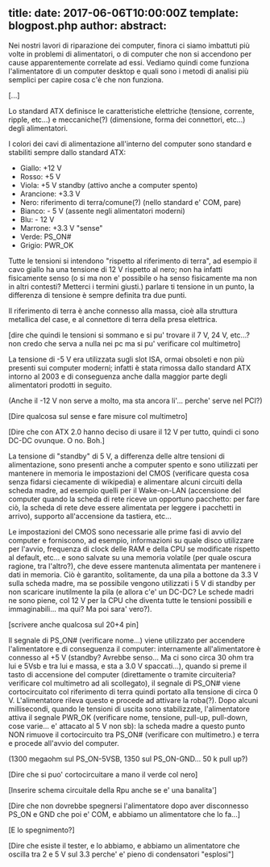 title: 
date: 2017-06-06T10:00:00Z
template: blogpost.php
author: 
abstract: 
---
Nei nostri lavori di riparazione dei computer, finora ci siamo imbattuti pi&ugrave; volte in problemi di alimentatori, o di computer che non si accendono per cause apparentemente correlate ad essi. Vediamo quindi come funziona l'alimentatore di un computer desktop e quali sono i metodi di analisi pi&ugrave; semplici per capire cosa c'&egrave; che non funziona.

\[...]

Lo standard ATX definisce le caratteristiche elettriche (tensione, corrente, ripple, etc...) e meccaniche(?) (dimensione, forma dei connettori, etc...) degli alimentatori.

I colori dei cavi di alimentazione all'interno del computer sono standard e stabiliti sempre dallo standard ATX:

* Giallo: +12 V
* Rosso: +5 V
* Viola: +5 V standby (attivo anche a computer spento)
* Arancione: +3.3 V
* Nero: riferimento di terra/comune(?) (nello standard e' COM, pare)
* Bianco: - 5 V (assente negli alimentatori moderni)
* Blu: - 12 V
* Marrone: +3.3 V "sense"
* Verde: PS_ON#
* Grigio: PWR_OK

Tutte le tensioni si intendono "rispetto al riferimento di terra", ad esempio il cavo giallo ha una tensione di 12 V rispetto al nero; non ha infatti fisicamente senso (o si ma non e' possibile o ha senso fisicamente ma non in altri contesti? Metterci i termini giusti.) parlare ti tensione in un punto, la differenza di tensione &egrave; sempre definita tra due punti.

Il riferimento di terra &egrave; anche connesso alla massa, cio&egrave; alla struttura metallica del case, e al connettore di terra della presa elettrica.

\[dire che quindi le tensioni si sommano e si pu' trovare il 7 V, 24 V, etc...? non credo che serva a nulla nei pc ma si pu' verificare col multimetro]

La tensione di -5 V era utilizzata sugli slot ISA, ormai obsoleti e non pi&ugrave; presenti sui computer moderni; infatti &egrave; stata rimossa dallo standard ATX intorno al 2003 e di conseguenza anche dalla maggior parte degli alimentatori prodotti in seguito.

(Anche il -12 V non serve a molto, ma sta ancora li'... perche' serve nel PCI?)

\[Dire qualcosa sul sense e fare misure col multimetro]

\[Dire che con ATX 2.0 hanno deciso di usare il 12 V per tutto, quindi ci sono DC-DC ovunque. O no. Boh.]

La tensione di "standby" di 5 V, a differenza delle altre tensioni di alimentazione, sono presenti anche a computer spento e sono utilizzati per mantenere in memoria le impostazioni del CMOS (verificare questa cosa senza fidarsi ciecamente di wikipedia) e alimentare alcuni circuiti della scheda madre, ad esempio quelli per il Wake-on-LAN (accensione del computer quando la scheda di rete riceve un opportuno pacchetto: per fare ci&ograve;, la scheda di rete deve essere alimentata per leggere i pacchetti in arrivo), supporto all'accensione da tastiera, etc...

Le impostazioni del CMOS sono necessarie alle prime fasi di avvio del computer e forniscono, ad esempio, informazioni su quale disco utilizzare per l'avvio, frequenza di clock delle RAM e della CPU se modificate rispetto al default, etc... e sono salvate su una memoria volatile (per quale oscura ragione, tra l'altro?), che deve essere mantenuta alimentata per mantenere i dati in memoria. Ci&ograve; &egrave; garantito, solitamente, da una pila a bottone da 3.3 V sulla scheda madre, ma se possibile vengono utilizzati i 5 V di standby per non scaricare inutilmente la pila (e allora c'e' un DC-DC? Le schede madri ne sono piene, col 12 V per la CPU che diventa tutte le tensioni possibili e immaginabili... ma qui? Ma poi sara' vero?).

\[scrivere anche qualcosa sul 20+4 pin]

Il segnale di PS_ON# (verificare nome...) viene utilizzato per accendere l'alimentatore e di conseguenza il computer: internamente all'alimentatore &egrave; connesso al +5 V (standby? Avrebbe senso... Ma ci sono circa 30 ohm tra lui e 5Vsb e tra lui e massa, e sta a 3.0 V spaccati...), quando si preme il tasto di accensione del computer (direttamente o tramite circuiteria? verificare col multimetro ad ali scollegato), il segnale di PS_ON# viene cortocircuitato col riferimento di terra quindi portato alla tensione di circa 0 V. L'alimentatore rileva questo e procede ad attivare la roba(?). Dopo alcuni millisecondi, quando le tensioni di uscita sono stabilizzate, l'alimentatore attiva il segnale PWR_OK (verificare nome, tensione, pull-up, pull-down, cose varie... e' attacato al 5 V non sb): la scheda madre a questo punto NON rimuove il cortocircuito tra PS_ON# (verificare con multimetro.) e terra e procede all'avvio del computer.

(1300 megaohm sul PS_ON-5VSB, 1350 sul PS_ON-GND... 50 k pull up?)

\[Dire che si puo' cortocircuitare a mano il verde col nero]

\[Inserire schema circuitale della Rpu anche se e' una banalita']

\[Dire che non dovrebbe spegnersi l'alimentatore dopo aver disconnesso PS_ON e GND che poi e' COM, e abbiamo un alimentatore che lo fa...]

\[E lo spegnimento?]

\[Dire che esiste il tester, e lo abbiamo, e abbiamo un alimentatore che oscilla tra 2 e 5 V sul 3.3 perche' e' pieno di condensatori "esplosi"]
